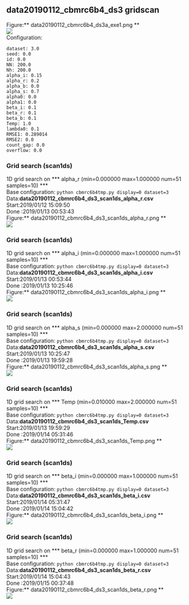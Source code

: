 ## data20190112_cbmrc6b4_ds3  gridscan 
Figure:** data20190112_cbmrc6b4_ds3a_exe1.png **  
![](data20190112_cbmrc6b4_ds3a_exe1.png)  
Configuration:  
```
dataset: 3.0
seed: 0.0
id: 0.0
NN: 200.0
Nh: 200.0
alpha_i: 0.15
alpha_r: 0.2
alpha_b: 0.0
alpha_s: 0.7
alpha0: 0.0
alpha1: 0.0
beta_i: 0.1
beta_r: 0.1
beta_b: 0.1
Temp: 1.0
lambda0: 0.1
RMSE1: 0.289014
RMSE2: 0.0
count_gap: 0.0
overflow: 0.0
```
### Grid search (scan1ds) 
1D grid search on *** alpha_r (min=0.000000 max=1.000000 num=51 samples=10) ***  
Base configuration: `python cbmrc6b4tmp.py display=0 dataset=3 `  
Data:**data20190112_cbmrc6b4_ds3_scan1ds_alpha_r.csv**  
Start:2019/01/12 15:09:50  
Done :2019/01/13 00:53:43  
Figure:** data20190112_cbmrc6b4_ds3_scan1ds_alpha_r.png **  
![](data20190112_cbmrc6b4_ds3_scan1ds_alpha_r.png)  
### Grid search (scan1ds) 
1D grid search on *** alpha_i (min=0.000000 max=1.000000 num=51 samples=10) ***  
Base configuration: `python cbmrc6b4tmp.py display=0 dataset=3 `  
Data:**data20190112_cbmrc6b4_ds3_scan1ds_alpha_i.csv**  
Start:2019/01/13 00:53:44  
Done :2019/01/13 10:25:46  
Figure:** data20190112_cbmrc6b4_ds3_scan1ds_alpha_i.png **  
![](data20190112_cbmrc6b4_ds3_scan1ds_alpha_i.png)  
### Grid search (scan1ds) 
1D grid search on *** alpha_s (min=0.000000 max=2.000000 num=51 samples=10) ***  
Base configuration: `python cbmrc6b4tmp.py display=0 dataset=3 `  
Data:**data20190112_cbmrc6b4_ds3_scan1ds_alpha_s.csv**  
Start:2019/01/13 10:25:47  
Done :2019/01/13 19:59:28  
Figure:** data20190112_cbmrc6b4_ds3_scan1ds_alpha_s.png **  
![](data20190112_cbmrc6b4_ds3_scan1ds_alpha_s.png)  
### Grid search (scan1ds) 
1D grid search on *** Temp (min=0.010000 max=2.000000 num=51 samples=10) ***  
Base configuration: `python cbmrc6b4tmp.py display=0 dataset=3 `  
Data:**data20190112_cbmrc6b4_ds3_scan1ds_Temp.csv**  
Start:2019/01/13 19:59:29  
Done :2019/01/14 05:31:46  
Figure:** data20190112_cbmrc6b4_ds3_scan1ds_Temp.png **  
![](data20190112_cbmrc6b4_ds3_scan1ds_Temp.png)  
### Grid search (scan1ds) 
1D grid search on *** beta_i (min=0.000000 max=1.000000 num=51 samples=10) ***  
Base configuration: `python cbmrc6b4tmp.py display=0 dataset=3 `  
Data:**data20190112_cbmrc6b4_ds3_scan1ds_beta_i.csv**  
Start:2019/01/14 05:31:47  
Done :2019/01/14 15:04:42  
Figure:** data20190112_cbmrc6b4_ds3_scan1ds_beta_i.png **  
![](data20190112_cbmrc6b4_ds3_scan1ds_beta_i.png)  
### Grid search (scan1ds) 
1D grid search on *** beta_r (min=0.000000 max=1.000000 num=51 samples=10) ***  
Base configuration: `python cbmrc6b4tmp.py display=0 dataset=3 `  
Data:**data20190112_cbmrc6b4_ds3_scan1ds_beta_r.csv**  
Start:2019/01/14 15:04:43  
Done :2019/01/15 00:37:48  
Figure:** data20190112_cbmrc6b4_ds3_scan1ds_beta_r.png **  
![](data20190112_cbmrc6b4_ds3_scan1ds_beta_r.png)  
